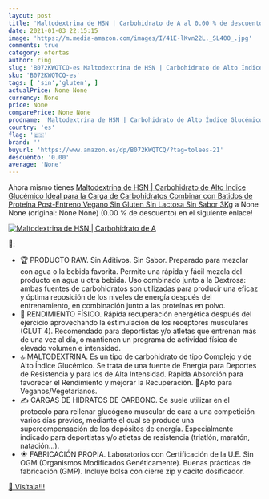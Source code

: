 ```yaml
---
layout: post
title: 'Maltodextrina de HSN | Carbohidrato de A al 0.00 % de descuento'
date: 2021-01-03 22:15:15
image: 'https://m.media-amazon.com/images/I/41E-lKvn22L._SL400_.jpg'
comments: true
category: ofertas
author: ring
slug: 'B072KWQTCQ-es Maltodextrina de HSN | Carbohidrato de Alto Índice...'
sku: 'B072KWQTCQ-es'
tags: [ 'sin','gluten', ]
actualPrice: None None
currency: None
price: None
comparePrice: None None
prodname: 'Maltodextrina de HSN | Carbohidrato de Alto Índice Glucémico  Ideal para la Carga de Carbohidratos  Combinar con Batidos de Proteína Post-Entreno  Vegano  Sin Gluten  Sin Lactosa  Sin Sabor  3Kg'
country: 'es'
flag: '🇪🇸'
brand: ''
buyurl: 'https://www.amazon.es/dp/B072KWQTCQ/?tag=tolees-21'
descuento: '0.00'
average: 'None'
---
```


Ahora mismo tienes [Maltodextrina de HSN | Carbohidrato de Alto Índice Glucémico  Ideal para la Carga de Carbohidratos  Combinar con Batidos de Proteína Post-Entreno  Vegano  Sin Gluten  Sin Lactosa  Sin Sabor  3Kg](https://www.amazon.es/dp/B072KWQTCQ/?tag=tolees-21) a None None (original: None None) (0.00 %  de descuento) en el siguiente enlace!

[![Maltodextrina de HSN | Carbohidrato de A](https://m.media-amazon.com/images/I/41E-lKvn22L._SL400_.jpg)](https://www.amazon.es/dp/B072KWQTCQ/?tag=tolees-21)

🔎:

- 🏆 PRODUCTO RAW. Sin Aditivos. Sin Sabor. Preparado para mezclar con agua o la bebida favorita. Permite una rápida y fácil mezcla del producto en agua u otra bebida. Uso combinado junto a la Dextrosa: ambas fuentes de carbohidratos son utilizadas para producir una eficaz y óptima reposición de los niveles de energía después del entrenamiento, en combinación junto a las proteínas en polvo.
- 🏃 RENDIMIENTO FÍSICO. Rápida recuperación energética después del ejercicio aprovechando la estimulación de los receptores musculares (GLUT 4). Recomendado para deportistas y/o atletas que entrenan más de una vez al día, o mantienen un programa de actividad física de elevado volumen e intensidad.
- 🔝 MALTODEXTRINA. Es un tipo de carbohidrato de tipo Complejo y de Alto Índice Glucémico. Se trata de una fuente de Energía para Deportes de Resistencia y para los de Alta Intensidad. Rápida Absorción para favorecer el Rendimiento y mejorar la Recuperación. 🌿Apto para Veganos/Vegetarianos.
- ✍️ CARGAS DE HIDRATOS DE CARBONO. Se suele utilizar en el protocolo para rellenar glucógeno muscular de cara a una competición varios días previos, mediante el cual se produce una supercompensación de los depósitos de energía. Especialmente indicado para deportistas y/o atletas de resistencia (triatlón, maratón, natación…).
- ☀️ FABRICACIÓN PROPIA. Laboratorios con Certificación de la U.E. Sin OGM (Organismos Modificados Genéticamente). Buenas prácticas de fabricación (GMP). Incluye bolsa con cierre zip y cacito dosificador.

[🛒 Visítala!!!](https://www.amazon.es/dp/B072KWQTCQ/?tag=tolees-21)
